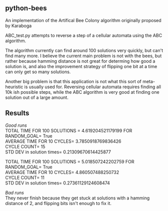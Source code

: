 python-bees
---

An implementation of the Artifical Bee Colony algorithm originally proposed by Karaboga

ABC_test.py attempts to reverse a step of a cellular automata using the ABC algorithm. 

The algorithm currently can find around 100 solutions very quickly, but can't find many more.
I believe the current main problem is not with the bees, but rather because hamming distance is not great for determing how good a solution is, and also the improvement strategy of flipping one bit at a time can only get so many solutions.

Another big problem is that this application is not what this sort of meta-heuristic is usually used for. Reversing cellular automata requires finding all 10k ish possible steps, while the ABC algorithm is very good at finding one solution out of a large amount.

Results
---

*Good runs*  
TOTAL TIME FOR 100 SOLUTIONS =  4.619204521179199 FOR RANDOM_GOAL= True  
AVERAGE TIME FOR 10 CYCLES= 3.7850918769836426  
CYCLE COUNT= 15  
STD DEV in solution times= 0.21309670614425877  

TOTAL TIME FOR 100 SOLUTIONS =  5.018507242202759 FOR RANDOM_GOAL= True  
AVERAGE TIME FOR 10 CYCLES= 4.860507488250732  
CYCLE COUNT= 11  
STD DEV in solution times= 0.27361129124608474  

*Bad runs*  
They never finish because they get stuck at solutions with a hamming distance of 2, and flipping bits isn't enough to fix it.  